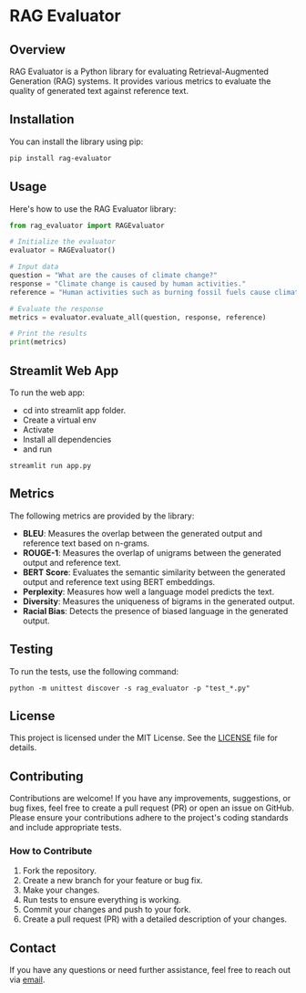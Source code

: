 # RAG Evaluator

## Overview

RAG Evaluator is a Python library for evaluating Retrieval-Augmented Generation (RAG) systems. It provides various metrics to evaluate the quality of generated text against reference text.

## Installation

You can install the library using pip:

```bash
pip install rag-evaluator
```

## Usage

Here's how to use the RAG Evaluator library:

```python
from rag_evaluator import RAGEvaluator

# Initialize the evaluator
evaluator = RAGEvaluator()

# Input data
question = "What are the causes of climate change?"
response = "Climate change is caused by human activities."
reference = "Human activities such as burning fossil fuels cause climate change."

# Evaluate the response
metrics = evaluator.evaluate_all(question, response, reference)

# Print the results
print(metrics)
```

## Streamlit Web App

To run the web app:

- cd into streamlit app folder.
- Create a virtual env
- Activate
- Install all dependencies
- and run
```
streamlit run app.py
```

## Metrics

The following metrics are provided by the library:

- **BLEU**: Measures the overlap between the generated output and reference text based on n-grams.
- **ROUGE-1**: Measures the overlap of unigrams between the generated output and reference text.
- **BERT Score**: Evaluates the semantic similarity between the generated output and reference text using BERT embeddings.
- **Perplexity**: Measures how well a language model predicts the text.
- **Diversity**: Measures the uniqueness of bigrams in the generated output.
- **Racial Bias**: Detects the presence of biased language in the generated output.

## Testing

To run the tests, use the following command:

```
python -m unittest discover -s rag_evaluator -p "test_*.py"
```
## License

This project is licensed under the MIT License. See the [LICENSE](LICENSE) file for details.

## Contributing

Contributions are welcome! If you have any improvements, suggestions, or bug fixes, feel free to create a pull request (PR) or open an issue on GitHub. Please ensure your contributions adhere to the project's coding standards and include appropriate tests.

### How to Contribute

1. Fork the repository.
2. Create a new branch for your feature or bug fix.
3. Make your changes.
4. Run tests to ensure everything is working.
5. Commit your changes and push to your fork.
6. Create a pull request (PR) with a detailed description of your changes.

## Contact

If you have any questions or need further assistance, feel free to reach out via [email](mailto:sai.siddharth@gmail.com).
